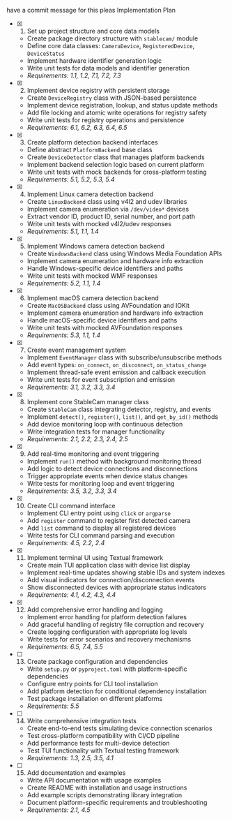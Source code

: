  have a commit message for this pleas Implementation Plan

- [x] 1. Set up project structure and core data models
  - Create package directory structure with `stablecam/` module
  - Define core data classes: `CameraDevice`, `RegisteredDevice`, `DeviceStatus`
  - Implement hardware identifier generation logic
  - Write unit tests for data models and identifier generation
  - _Requirements: 1.1, 1.2, 7.1, 7.2, 7.3_

- [x] 2. Implement device registry with persistent storage
  - Create `DeviceRegistry` class with JSON-based persistence
  - Implement device registration, lookup, and status update methods
  - Add file locking and atomic write operations for registry safety
  - Write unit tests for registry operations and persistence
  - _Requirements: 6.1, 6.2, 6.3, 6.4, 6.5_

- [x] 3. Create platform detection backend interfaces
  - Define abstract `PlatformBackend` base class
  - Create `DeviceDetector` class that manages platform backends
  - Implement backend selection logic based on current platform
  - Write unit tests with mock backends for cross-platform testing
  - _Requirements: 5.1, 5.2, 5.3, 5.4_

- [x] 4. Implement Linux camera detection backend
  - Create `LinuxBackend` class using v4l2 and udev libraries
  - Implement camera enumeration via `/dev/video*` devices
  - Extract vendor ID, product ID, serial number, and port path
  - Write unit tests with mocked v4l2/udev responses
  - _Requirements: 5.1, 1.1, 1.4_

- [x] 5. Implement Windows camera detection backend
  - Create `WindowsBackend` class using Windows Media Foundation APIs
  - Implement camera enumeration and hardware info extraction
  - Handle Windows-specific device identifiers and paths
  - Write unit tests with mocked WMF responses
  - _Requirements: 5.2, 1.1, 1.4_

- [x] 6. Implement macOS camera detection backend
  - Create `MacOSBackend` class using AVFoundation and IOKit
  - Implement camera enumeration and hardware info extraction
  - Handle macOS-specific device identifiers and paths
  - Write unit tests with mocked AVFoundation responses
  - _Requirements: 5.3, 1.1, 1.4_

- [x] 7. Create event management system
  - Implement `EventManager` class with subscribe/unsubscribe methods
  - Add event types: `on_connect`, `on_disconnect`, `on_status_change`
  - Implement thread-safe event emission and callback execution
  - Write unit tests for event subscription and emission
  - _Requirements: 3.1, 3.2, 3.3, 3.4_

- [x] 8. Implement core StableCam manager class
  - Create `StableCam` class integrating detector, registry, and events
  - Implement `detect()`, `register()`, `list()`, and `get_by_id()` methods
  - Add device monitoring loop with continuous detection
  - Write integration tests for manager functionality
  - _Requirements: 2.1, 2.2, 2.3, 2.4, 2.5_

- [x] 9. Add real-time monitoring and event triggering
  - Implement `run()` method with background monitoring thread
  - Add logic to detect device connections and disconnections
  - Trigger appropriate events when device status changes
  - Write tests for monitoring loop and event triggering
  - _Requirements: 3.5, 3.2, 3.3, 3.4_

- [x] 10. Create CLI command interface
  - Implement CLI entry point using `click` or `argparse`
  - Add `register` command to register first detected camera
  - Add `list` command to display all registered devices
  - Write tests for CLI command parsing and execution
  - _Requirements: 4.5, 2.2, 2.4_

- [x] 11. Implement terminal UI using Textual framework
  - Create main TUI application class with device list display
  - Implement real-time updates showing stable IDs and system indexes
  - Add visual indicators for connection/disconnection events
  - Show disconnected devices with appropriate status indicators
  - _Requirements: 4.1, 4.2, 4.3, 4.4_

- [x] 12. Add comprehensive error handling and logging
  - Implement error handling for platform detection failures
  - Add graceful handling of registry file corruption and recovery
  - Create logging configuration with appropriate log levels
  - Write tests for error scenarios and recovery mechanisms
  - _Requirements: 6.5, 7.4, 5.5_

- [ ] 13. Create package configuration and dependencies
  - Write `setup.py` or `pyproject.toml` with platform-specific dependencies
  - Configure entry points for CLI tool installation
  - Add platform detection for conditional dependency installation
  - Test package installation on different platforms
  - _Requirements: 5.5_

- [ ] 14. Write comprehensive integration tests
  - Create end-to-end tests simulating device connection scenarios
  - Test cross-platform compatibility with CI/CD pipeline
  - Add performance tests for multi-device detection
  - Test TUI functionality with Textual testing framework
  - _Requirements: 1.3, 2.5, 3.5, 4.1_

- [ ] 15. Add documentation and examples
  - Write API documentation with usage examples
  - Create README with installation and usage instructions
  - Add example scripts demonstrating library integration
  - Document platform-specific requirements and troubleshooting
  - _Requirements: 2.1, 4.5_